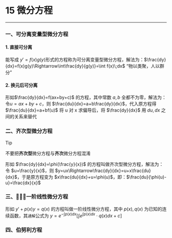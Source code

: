# 15 微分方程

---

### 一、可分离变量型微分方程
#### 1. 直接可分离

能写成 $y\prime=f(x)g(y)$形式的方程称为可分离变量型微分方程，解法为：$\frac{dy}{dx}=f(x)g(y)\Rightarrow\int\frac{dy}{g(y)}=\int f(x)\;dx$ 
	“物以类聚，人以群分”
#### 2. 换元后可分离

形如$\frac{dy}{dx}=f(ax+by+c)$ 的方程，其中常数 $a,b$ 全都不为零，解法为：令$u=ax+by+c$，则 $\frac{du}{dx}=a+b\frac{dy}{dx}$，代入原方程得 $\frac{du}{dx}=a+bf(u)$ 
	将 u 对 x 求偏导后，将 $\frac{dy}{dx}$ 用 $du,dx$ 之间的关系来替代

### 二、齐次型微分方程

>[!tip]
>不要把**齐次型**微分方程与**齐次**微分方程混淆

形如 $\frac{dy}{dx}=\phi(\frac{y}{x})$ 的方程叫做齐次型微分方程，解法为：令 $u=\frac{y}{x}$，则 $y=ux\Rightarrow\frac{dy}{dx}=u+x\frac{du}{dx}$，于是原方程变为 $x\frac{du}{dx}+u=\phi(u)$，即：$\frac{du}{\phi(u)-u}=\frac{dx}{x}$ 

### 三、🌟🌟🌟一阶线性微分方程

形如 $y\prime+p(x)y=q(x)$ 的方程叫做一阶线性微分方程，其中 $p(x),q(x)$ 为已知的连续函数，其`通解`公式为 $y=e^{-\int p(x)dx}[\int e^{\int p(x)dx}\cdot q(x)dx + c]$ 

### 四、伯努利方程

